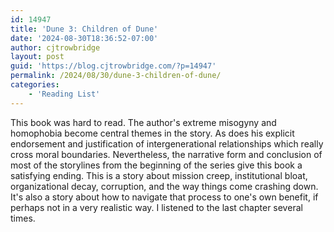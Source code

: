 ```yaml
---
id: 14947
title: 'Dune 3: Children of Dune'
date: '2024-08-30T18:36:52-07:00'
author: cjtrowbridge
layout: post
guid: 'https://blog.cjtrowbridge.com/?p=14947'
permalink: /2024/08/30/dune-3-children-of-dune/
categories:
    - 'Reading List'
---
```


This book was hard to read. The author's extreme misogyny and homophobia become central themes in the story. As does his explicit endorsement and justification of intergenerational relationships which really cross moral boundaries. Nevertheless, the narrative form and conclusion of most of the storylines from the beginning of the series give this book a satisfying ending. This is a story about mission creep, institutional bloat, organizational decay, corruption, and the way things come crashing down. It's also a story about how to navigate that process to one's own benefit, if perhaps not in a very realistic way. I listened to the last chapter several times.